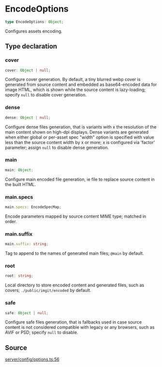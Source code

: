 # EncodeOptions

```ts
type EncodeOptions: Object;
```

Configures assets encoding.

## Type declaration

### cover

```ts
cover: Object | null;
```

Configure cover generation. By default, a tiny blurred webp cover is generated from source
 content and embedded as base64-encoded data for image HTML, which is shown while the source
 content is lazy-loading; specify `null` to disable cover generation.

### dense

```ts
dense: Object | null;
```

Configure dense files generation, that is variants with x the resolution of the main content
 shown on high-dpi displays. Dense variants are generated when either global or per-asset spec
 "width" option is specified with value less than the source content width by x or more;
 x is configured via 'factor' parameter; assign `null` to disable dense generation.

### main

```ts
main: Object;
```

Configure main encoded file generation, ie file to replace source content in the built HTML.

### main.specs

```ts
main.specs: EncodeSpecMap;
```

Encode parameters mapped by source content MIME type; matched in order.

### main.suffix

```ts
main.suffix: string;
```

Tag to append to the names of generated main files; `@main` by default.

### root

```ts
root: string;
```

Local directory to store encoded content and generated files, such as covers;
 `./public/imgit/encoded` by default.

### safe

```ts
safe: Object | null;
```

Configure safe files generation, that is fallbacks used in case source content is not considered
 compatible with legacy or any browsers, such as AVIF or PSD; specify `null` to disable.

## Source

[server/config/options.ts:56](https://github.com/Elringus/Imgit/blob/fc320a2/src/server/config/options.ts#L56)
